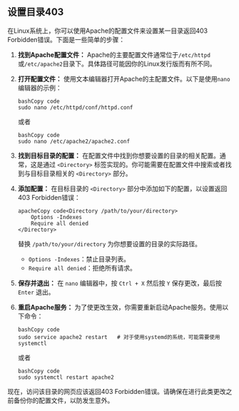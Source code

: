 ## 设置目录403

在Linux系统上，你可以使用Apache的配置文件来设置某一目录返回403 Forbidden错误。下面是一些简单的步骤：

1. **找到Apache配置文件：** Apache的主要配置文件通常位于`/etc/httpd`或`/etc/apache2`目录下。具体路径可能因你的Linux发行版而有所不同。

2. **打开配置文件：** 使用文本编辑器打开Apache的主配置文件。以下是使用`nano`编辑器的示例：

   ```
   bashCopy code
   sudo nano /etc/httpd/conf/httpd.conf
   ```

   或者

   ```
   bashCopy code
   sudo nano /etc/apache2/apache2.conf
   ```

3. **找到目标目录的配置：** 在配置文件中找到你想要设置的目录的相关配置。通常，这是通过 `<Directory>` 标签实现的。你可能需要在配置文件中搜索或者找到与目标目录相关的 `<Directory>` 部分。

4. **添加配置：** 在目标目录的 `<Directory>` 部分中添加如下的配置，以设置返回403 Forbidden错误：

   ```
   apacheCopy code<Directory /path/to/your/directory>
       Options -Indexes
       Require all denied
   </Directory>
   ```

   替换 `/path/to/your/directory` 为你想要设置的目录的实际路径。

   - `Options -Indexes`：禁止目录列表。
   - `Require all denied`：拒绝所有请求。

5. **保存并退出：** 在 `nano` 编辑器中，按 `Ctrl + X` 然后按 `Y` 保存更改，最后按 `Enter` 退出。

6. **重启Apache服务：** 为了使更改生效，你需要重新启动Apache服务。使用以下命令：

   ```
   bashCopy code
   sudo service apache2 restart   # 对于使用systemd的系统，可能需要使用systemctl
   ```

   或者

   ```
   bashCopy code
   sudo systemctl restart apache2
   ```

现在，访问该目录的网页应该返回403 Forbidden错误。请确保在进行此类更改之前备份你的配置文件，以防发生意外。
